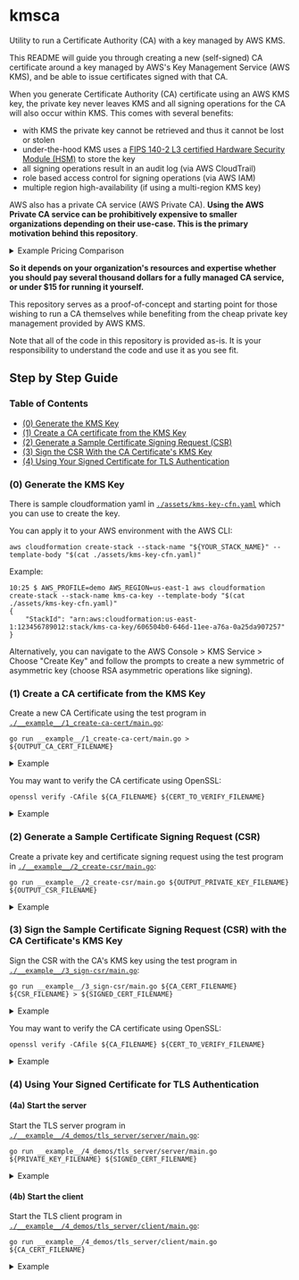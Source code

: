 # kmsca

Utility to run a Certificate Authority (CA) with a key managed by AWS KMS.

This README will guide you through creating a new (self-signed) CA certificate around a key managed by AWS's Key Management Service (AWS KMS), and be able to issue certificates signed with that CA.

When you generate Certificate Authority (CA) certificate using an AWS KMS key, the private key never leaves KMS and all signing operations for the CA will also occur within KMS. This comes with several benefits:

- with KMS the private key cannot be retrieved and thus it cannot be lost or stolen
- under-the-hood KMS uses a [FIPS 140-2 L3 certified Hardware Security Module (HSM)](https://csrc.nist.gov/projects/cryptographic-module-validation-program/certificate/4523) to store the key
- all signing operations result in an audit log (via AWS CloudTrail)
- role based access control for signing operations (via AWS IAM)
- multiple region high-availability (if using a multi-region KMS key)

AWS also has a private CA service (AWS Private CA). **Using the AWS Private CA service can be prohibitively expensive to smaller organizations depending on their use-case. This is the primary motivation behind this repository**.

<details>

<summary>Example Pricing Comparison</summary>

---

Say your organization issues 100,000 certificates a month.

See: [*AWS Private CA Pricing*](https://aws.amazon.com/private-ca/pricing/) | [*AWS KMS Pricing*](https://aws.amazon.com/kms/pricing/)

There are two operating modes in AWS Private CA. General-purpose mode can issue certificates with any validity period. Short-lived certificate mode can only issue certificates valid for up to 7 days. We'll compare the costs of running a home-grown CA service with KMS against the costs of leveraging Private CA in both short-lived and general-purpose certificates.

#### With AWS Pricate CA in General-Purpose Mode

Itemized costs:

- $400.00 for the CA certificate
- $750.00 for the first 1,000 signing requests ($0.75*1000)
- $3150.00 for the next 9,000 signing requests ($0.35*9000)
- $90.00 for the next 90,000 signing requests ($0.001*90000)

Total: $4390.00


#### With AWS Pricate CA in Short-Lived Mode

Itemized costs:

- $50.00 for the CA certificate
- $5800.00 for 100,000 signing requests ($0.058*100000)

Total: $5850.00

#### Homegrown CA Service with AWS KMS

Itemized costs:

- $1 for the an RSA 2048 key in KMS
- $0.30 for 100,000 signing requests ($0.03 for every 10,000 requests)... yes you read that right, also the first 20k are free tier
- ~$12.00 for a t4g.small EC2 instance ($0.0168 per hour for 24 hours * 30 days, ref: [EC2 On-Demand Pricing](https://aws.amazon.com/ec2/pricing/on-demand/)) - you can also get free tier compute)
- ~0.00 for 5GB of logs ingestion + storage and 10 alarms (CloudWatch free tier, ref: [CloudWatch Pricing](https://aws.amazon.com/cloudwatch/pricing/))

Total: < $15.00

---

</details>

**So it depends on your organization's resources and expertise whether you should pay several thousand dollars for a fully managed CA service, or under $15 for running it yourself.**

This repository serves as a proof-of-concept and starting point for those wishing to run a CA themselves while benefiting from the cheap private key management provided by AWS KMS.

Note that all of the code in this repository is provided as-is. It is your responsibility to understand the code and use it as you see fit.

## Step by Step Guide

### Table of Contents

- [(0) Generate the KMS Key](#0-generate-the-kms-key)
- [(1) Create a CA certificate from the KMS Key](#1-create-a-ca-certificate-from-the-kms-key)
- [(2) Generate a Sample Certificate Signing Request (CSR)](#2-generate-a-sample-certificate-signing-request-csr)
- [(3) Sign the CSR With the CA Certificate's KMS Key](#3-sign-the-sample-certificate-signing-request-csr-with-the-ca-certificates-kms-key)
- [(4) Using Your Signed Certificate for TLS Authentication](#4-using-your-signed-certificate-for-tls-authentication)


### (0) Generate the KMS Key

There is sample cloudformation yaml in [`./assets/kms-key-cfn.yaml`](./assets/kms-key-cfn.yaml) which you can use to create the key.

You can apply it to your AWS environment with the AWS CLI:

```
aws cloudformation create-stack --stack-name "${YOUR_STACK_NAME}" --template-body "$(cat ./assets/kms-key-cfn.yaml)"
```

Example:

```
10:25 $ AWS_PROFILE=demo AWS_REGION=us-east-1 aws cloudformation create-stack --stack-name kms-ca-key --template-body "$(cat ./assets/kms-key-cfn.yaml)"
{
    "StackId": "arn:aws:cloudformation:us-east-1:123456789012:stack/kms-ca-key/606504b0-646d-11ee-a76a-0a25da907257"
}
```

Alternatively, you can navigate to the AWS Console > KMS Service > Choose "Create Key" and follow the prompts to create a new symmetric of asymmetric key (choose RSA asymmetric operations like signing).

### (1) Create a CA certificate from the KMS Key

Create a new CA Certificate using the test program in [`./__example__/1_create-ca-cert/main.go`](./__example__/1_create-ca-cert/main.go):

```
go run __example__/1_create-ca-cert/main.go > ${OUTPUT_CA_CERT_FILENAME}
```

<details>

<summary>Example</summary>

```
14:56 $ AWS_PROFILE=demo AWS_REGION=us-east-1 go run __example__/1_create-ca-cert/main.go > ca.pem
```

```
14:58 $ cat ca.pem
-----BEGIN CERTIFICATE-----
MIIDVzCCAj+gAwIBAgIIG8CMiEWGiXwwDQYJKoZIhvcNAQELBQAwPzELMAkGA1UE
BhMCQ0ExGjAYBgNVBAoTEUFkcmlhbm8gU2VsYSBJbmMuMRQwEgYDVQQDEwthZHJp
YW5vc2VsYTAeFw0yMzEwMDYyMTUzMzRaFw0zMzEwMDMyMTU4MzRaMD8xCzAJBgNV
BAYTAkNBMRowGAYDVQQKExFBZHJpYW5vIFNlbGEgSW5jLjEUMBIGA1UEAxMLYWRy
aWFub3NlbGEwggEiMA0GCSqGSIb3DQEBAQUAA4IBDwAwggEKAoIBAQDC+BDzFcr3
LRM5ITUlqGLXvYWNczxI8lavxTgU5TQPPoS+h6Up99yJzNWzJcjwwDEJdNa0Iffq
ygLYj6Zvbye5hNIXnOKh/4+meFRBAzazgaOq5w6Inl5T0ct1yd9p+oecXZPK27lv
C3BhIx4xUnhrhoH8DkmoiJbyzl52SUWyetu4qMnYA/vVTmvudWuMCYErMAwGAJ7z
IENCi7+DIF/mRNowrDm75yMNNOpWdvbUSF+o9/V83QUPQspkFDP9A8xnAWxJGls5
WsQnDoK2K1k/lpy175sqbgv+rmF4MDYS9zbGyLNaPGJWRrYXQ5lWme03+3WzAEya
5azmjbAP0bEBAgMBAAGjVzBVMA4GA1UdDwEB/wQEAwICpDATBgNVHSUEDDAKBggr
BgEFBQcDATAPBgNVHRMBAf8EBTADAQH/MB0GA1UdDgQWBBTtOdkDNVBgMV8MVNFL
h7IkCSudgjANBgkqhkiG9w0BAQsFAAOCAQEAEhBgslFMVXEb1/fdTmX60rpS2TGY
2VsNr/gEXlEQc1nfODfVEkBkYuRMm9DhZ9rqHo8omruD5MmkzJeR7inatPE5KDBO
5sWbmzTCJjgTC6BtkITG7cVsSFrKtrZ+GO4l2mmB8HQj6SgYf1mebQoRAIb10VdT
CeITJOGYUxo/GmAeceOfEN8CQaJGDZnBniP3zdCLuEgRZQhhYTwIXax4iLE/AHY0
jH9mCfZJ4aM5C3ht1QTN2T23ac7pThS7ZAZtY+lJ6EBgPgE7scD8Sd3zD5rf8CFE
kCq6acbBegVeo4PoFwMbB7+sq7XkJ3KDR7hBaEVWqDKHa0CyxkFdGoEscQ==
-----END CERTIFICATE-----
```

```
14:58 $ cat ca.pem | openssl x509 -noout -text
Certificate:
    Data:
        Version: 3 (0x2)
        Serial Number: 1999752751462386044 (0x1bc08c884586897c)
        Signature Algorithm: sha256WithRSAEncryption
        Issuer: C = CA, O = Adriano Sela Inc., CN = adrianosela
        Validity
            Not Before: Oct  6 21:53:34 2023 GMT
            Not After : Oct  3 21:58:34 2033 GMT
        Subject: C = CA, O = Adriano Sela Inc., CN = adrianosela
        Subject Public Key Info:
            Public Key Algorithm: rsaEncryption
                Public-Key: (2048 bit)
                Modulus:
                    00:c2:f8:10:f3:15:ca:f7:2d:13:39:21:35:25:a8:
                    62:d7:bd:85:8d:73:3c:48:f2:56:af:c5:38:14:e5:
                    34:0f:3e:84:be:87:a5:29:f7:dc:89:cc:d5:b3:25:
                    c8:f0:c0:31:09:74:d6:b4:21:f7:ea:ca:02:d8:8f:
                    a6:6f:6f:27:b9:84:d2:17:9c:e2:a1:ff:8f:a6:78:
                    54:41:03:36:b3:81:a3:aa:e7:0e:88:9e:5e:53:d1:
                    cb:75:c9:df:69:fa:87:9c:5d:93:ca:db:b9:6f:0b:
                    70:61:23:1e:31:52:78:6b:86:81:fc:0e:49:a8:88:
                    96:f2:ce:5e:76:49:45:b2:7a:db:b8:a8:c9:d8:03:
                    fb:d5:4e:6b:ee:75:6b:8c:09:81:2b:30:0c:06:00:
                    9e:f3:20:43:42:8b:bf:83:20:5f:e6:44:da:30:ac:
                    39:bb:e7:23:0d:34:ea:56:76:f6:d4:48:5f:a8:f7:
                    f5:7c:dd:05:0f:42:ca:64:14:33:fd:03:cc:67:01:
                    6c:49:1a:5b:39:5a:c4:27:0e:82:b6:2b:59:3f:96:
                    9c:b5:ef:9b:2a:6e:0b:fe:ae:61:78:30:36:12:f7:
                    36:c6:c8:b3:5a:3c:62:56:46:b6:17:43:99:56:99:
                    ed:37:fb:75:b3:00:4c:9a:e5:ac:e6:8d:b0:0f:d1:
                    b1:01
                Exponent: 65537 (0x10001)
        X509v3 extensions:
            X509v3 Key Usage: critical
                Digital Signature, Key Encipherment, Certificate Sign
            X509v3 Extended Key Usage:
                TLS Web Server Authentication
            X509v3 Basic Constraints: critical
                CA:TRUE
            X509v3 Subject Key Identifier:
                ED:39:D9:03:35:50:60:31:5F:0C:54:D1:4B:87:B2:24:09:2B:9D:82
    Signature Algorithm: sha256WithRSAEncryption
    Signature Value:
        12:10:60:b2:51:4c:55:71:1b:d7:f7:dd:4e:65:fa:d2:ba:52:
        d9:31:98:d9:5b:0d:af:f8:04:5e:51:10:73:59:df:38:37:d5:
        12:40:64:62:e4:4c:9b:d0:e1:67:da:ea:1e:8f:28:9a:bb:83:
        e4:c9:a4:cc:97:91:ee:29:da:b4:f1:39:28:30:4e:e6:c5:9b:
        9b:34:c2:26:38:13:0b:a0:6d:90:84:c6:ed:c5:6c:48:5a:ca:
        b6:b6:7e:18:ee:25:da:69:81:f0:74:23:e9:28:18:7f:59:9e:
        6d:0a:11:00:86:f5:d1:57:53:09:e2:13:24:e1:98:53:1a:3f:
        1a:60:1e:71:e3:9f:10:df:02:41:a2:46:0d:99:c1:9e:23:f7:
        cd:d0:8b:b8:48:11:65:08:61:61:3c:08:5d:ac:78:88:b1:3f:
        00:76:34:8c:7f:66:09:f6:49:e1:a3:39:0b:78:6d:d5:04:cd:
        d9:3d:b7:69:ce:e9:4e:14:bb:64:06:6d:63:e9:49:e8:40:60:
        3e:01:3b:b1:c0:fc:49:dd:f3:0f:9a:df:f0:21:44:90:2a:ba:
        69:c6:c1:7a:05:5e:a3:83:e8:17:03:1b:07:bf:ac:ab:b5:e4:
        27:72:83:47:b8:41:68:45:56:a8:32:87:6b:40:b2:c6:41:5d:
        1a:81:2c:71
```

</details>

You may want to verify the CA certificate using OpenSSL:

```
openssl verify -CAfile ${CA_FILENAME} ${CERT_TO_VERIFY_FILENAME}
```

<details>

<summary>Example</summary>

```
14:00 $ openssl verify -CAfile ca.pem ca.pem
ca.pem: OK
```

</details>


### (2) Generate a Sample Certificate Signing Request (CSR)

Create a private key and certificate signing request using the test program in [`./__example__/2_create-csr/main.go`](./__example__/2_create-csr/main.go):

```
go run __example__/2_create-csr/main.go ${OUTPUT_PRIVATE_KEY_FILENAME} ${OUTPUT_CSR_FILENAME}
```

<details>

<summary>Example</summary>

```
14:58 $ AWS_PROFILE=demo AWS_REGION=us-east-1 go run __example__/2_create-csr/main.go priv.pem csr.pem
```

```
15:00 $ cat csr.pem
-----BEGIN CERTIFICATE REQUEST-----
MIICgDCCAWgCAQAwOzELMAkGA1UEBhMCVVMxFjAUBgNVBAoTDUV4YW1wbGUsIElu
Yy4xFDASBgNVBAMTC2V4YW1wbGUuY29tMIIBIjANBgkqhkiG9w0BAQEFAAOCAQ8A
MIIBCgKCAQEAwoCDH/AioxszemzK/yXptE6U02cJ3jB/4l7jbCGnp28KFfSgCO31
SaNi7yG1w48p0cW/uOorsO0qUyhL6wt52H9CLmbddNH+/ZWxNT3dT17qhbAc6tRT
vBmLbO9yeTzoYBF5LSRoupndUN7+YsQSu1eEbnsOGjR1xRv9+Ne0q79W3RmaidMU
ywDmyti9drI4Ol788Ebkcf7VTGzZQ1kHlU7CwF5yHZnDe3g98KG+/sdFrNl9EZWm
TpOkE3d0PZv5NltVQdVTpKn/VBXreoOMtErW52AK0RP5mAmhg9wkYI6rFwLBUCSB
gaaSQz3kLZ+07aiTiXOEwn/51IjknnNxoQIDAQABoAAwDQYJKoZIhvcNAQELBQAD
ggEBAE9hVkn/VXdvLYHZlZQNfT2ORjUGnFY5fgoNY6UoqIYyD48p6MttQiFT1Uzo
ZwbkDe3dxCOg2v+hdeYkpCadeJKtsJetF+d5ZSmpXbBa4f/o5mW20F2PeKYEexfQ
eT0c+D0UOQbvtl0iAmWsKlR4Ik0a+8jE5W3v+dYc1XVCB6mdRDzelm5m2MFsiibO
bszN+YGpIf3Ma1jmNvpSy3BCAe5yVaJIFkLJwv3NW+OgDKRoh/K2SIVtuTYUW66l
93eSjPBw9FMaZQE3iM3ffr2+d4sAa18hza2oMom/zsC0a8qKwapCJaC8b9Vnocpv
hC2cRDwvUG2BnxzJ8vOQS45I7XY=
-----END CERTIFICATE REQUEST-----
```

```
15:00 $ cat csr.pem | openssl req -noout -text
Certificate Request:
    Data:
        Version: 1 (0x0)
        Subject: C = US, O = "Example, Inc.", CN = example.com
        Subject Public Key Info:
            Public Key Algorithm: rsaEncryption
                Public-Key: (2048 bit)
                Modulus:
                    00:c2:80:83:1f:f0:22:a3:1b:33:7a:6c:ca:ff:25:
                    e9:b4:4e:94:d3:67:09:de:30:7f:e2:5e:e3:6c:21:
                    a7:a7:6f:0a:15:f4:a0:08:ed:f5:49:a3:62:ef:21:
                    b5:c3:8f:29:d1:c5:bf:b8:ea:2b:b0:ed:2a:53:28:
                    4b:eb:0b:79:d8:7f:42:2e:66:dd:74:d1:fe:fd:95:
                    b1:35:3d:dd:4f:5e:ea:85:b0:1c:ea:d4:53:bc:19:
                    8b:6c:ef:72:79:3c:e8:60:11:79:2d:24:68:ba:99:
                    dd:50:de:fe:62:c4:12:bb:57:84:6e:7b:0e:1a:34:
                    75:c5:1b:fd:f8:d7:b4:ab:bf:56:dd:19:9a:89:d3:
                    14:cb:00:e6:ca:d8:bd:76:b2:38:3a:5e:fc:f0:46:
                    e4:71:fe:d5:4c:6c:d9:43:59:07:95:4e:c2:c0:5e:
                    72:1d:99:c3:7b:78:3d:f0:a1:be:fe:c7:45:ac:d9:
                    7d:11:95:a6:4e:93:a4:13:77:74:3d:9b:f9:36:5b:
                    55:41:d5:53:a4:a9:ff:54:15:eb:7a:83:8c:b4:4a:
                    d6:e7:60:0a:d1:13:f9:98:09:a1:83:dc:24:60:8e:
                    ab:17:02:c1:50:24:81:81:a6:92:43:3d:e4:2d:9f:
                    b4:ed:a8:93:89:73:84:c2:7f:f9:d4:88:e4:9e:73:
                    71:a1
                Exponent: 65537 (0x10001)
        Attributes:
            (none)
            Requested Extensions:
    Signature Algorithm: sha256WithRSAEncryption
    Signature Value:
        4f:61:56:49:ff:55:77:6f:2d:81:d9:95:94:0d:7d:3d:8e:46:
        35:06:9c:56:39:7e:0a:0d:63:a5:28:a8:86:32:0f:8f:29:e8:
        cb:6d:42:21:53:d5:4c:e8:67:06:e4:0d:ed:dd:c4:23:a0:da:
        ff:a1:75:e6:24:a4:26:9d:78:92:ad:b0:97:ad:17:e7:79:65:
        29:a9:5d:b0:5a:e1:ff:e8:e6:65:b6:d0:5d:8f:78:a6:04:7b:
        17:d0:79:3d:1c:f8:3d:14:39:06:ef:b6:5d:22:02:65:ac:2a:
        54:78:22:4d:1a:fb:c8:c4:e5:6d:ef:f9:d6:1c:d5:75:42:07:
        a9:9d:44:3c:de:96:6e:66:d8:c1:6c:8a:26:ce:6e:cc:cd:f9:
        81:a9:21:fd:cc:6b:58:e6:36:fa:52:cb:70:42:01:ee:72:55:
        a2:48:16:42:c9:c2:fd:cd:5b:e3:a0:0c:a4:68:87:f2:b6:48:
        85:6d:b9:36:14:5b:ae:a5:f7:77:92:8c:f0:70:f4:53:1a:65:
        01:37:88:cd:df:7e:bd:be:77:8b:00:6b:5f:21:cd:ad:a8:32:
        89:bf:ce:c0:b4:6b:ca:8a:c1:aa:42:25:a0:bc:6f:d5:67:a1:
        ca:6f:84:2d:9c:44:3c:2f:50:6d:81:9f:1c:c9:f2:f3:90:4b:
        8e:48:ed:76
```

</details>

### (3) Sign the Sample Certificate Signing Request (CSR) with the CA Certificate's KMS Key

Sign the CSR with the CA's KMS key using the test program in [`./__example__/3_sign-csr/main.go`](./__example__/3_sign-csr/main.go):

```
go run __example__/3_sign-csr/main.go ${CA_CERT_FILENAME} ${CSR_FILENAME} > ${SIGNED_CERT_FILENAME}
```

<details>

<summary>Example</summary>

```
15:02 $ AWS_PROFILE=demo AWS_REGION=us-east-1 go run __example__/3_sign-csr/main.go ./ca.pem ./csr.pem > signed-cert.pem
```

```
15:02 $ cat signed-cert.pem
-----BEGIN CERTIFICATE-----
MIIDLzCCAhegAwIBAgIId2XxFuBNKJcwDQYJKoZIhvcNAQELBQAwPzELMAkGA1UE
BhMCQ0ExGjAYBgNVBAoTEUFkcmlhbm8gU2VsYSBJbmMuMRQwEgYDVQQDEwthZHJp
YW5vc2VsYTAeFw0yMzEwMDYyMTU3MzBaFw0yNDEwMDUyMjAyMzBaMDsxCzAJBgNV
BAYTAlVTMRYwFAYDVQQKEw1FeGFtcGxlLCBJbmMuMRQwEgYDVQQDEwtleGFtcGxl
LmNvbTCCASIwDQYJKoZIhvcNAQEBBQADggEPADCCAQoCggEBAMKAgx/wIqMbM3ps
yv8l6bROlNNnCd4wf+Je42whp6dvChX0oAjt9UmjYu8htcOPKdHFv7jqK7DtKlMo
S+sLedh/Qi5m3XTR/v2VsTU93U9e6oWwHOrUU7wZi2zvcnk86GAReS0kaLqZ3VDe
/mLEErtXhG57Dho0dcUb/fjXtKu/Vt0ZmonTFMsA5srYvXayODpe/PBG5HH+1Uxs
2UNZB5VOwsBech2Zw3t4PfChvv7HRazZfRGVpk6TpBN3dD2b+TZbVUHVU6Sp/1QV
63qDjLRK1udgCtET+ZgJoYPcJGCOqxcCwVAkgYGmkkM95C2ftO2ok4lzhMJ/+dSI
5J5zcaECAwEAAaMzMDEwDgYDVR0PAQH/BAQDAgWgMB8GA1UdIwQYMBaAFO052QM1
UGAxXwxU0UuHsiQJK52CMA0GCSqGSIb3DQEBCwUAA4IBAQAYsmREf2tDCsKHWqPm
IigXGHKXT5Rbtvkx9FRluj7T3LMAPufc4qZz1fK94qoN2mYcYDuMgOwivkHhfWkk
N9pShoZ+qmbqi3/qqFlq6vPV/xhBrWN0sXl7DIjnhr6zxLR+5IzVgorrqudRRKq5
AfcAwBzhHtiMhiXI6ChuLGnItG6C1P4ZC3hp36NB5Wn6moeL6Y+wZasgiZ/88z72
FN6C9bUD2zv/5I/747YaqNRWt+HmIdSyI42gX7MNSXoGAQk1OfQHX/o8hBDUjGtS
WvBQ1TXcFi4Kb1HbL8Eh8qmkiAuwnvRJSP3v1ZWLs2lQfXMXwBMhgxgGWYemetaJ
fdEc
-----END CERTIFICATE-----
```

```
15:02 $ cat signed-cert.pem | openssl x509 -noout -text
Certificate:
    Data:
        Version: 3 (0x2)
        Serial Number: 8603547743715928215 (0x7765f116e04d2897)
        Signature Algorithm: sha256WithRSAEncryption
        Issuer: C = CA, O = Adriano Sela Inc., CN = adrianosela
        Validity
            Not Before: Oct  6 21:57:30 2023 GMT
            Not After : Oct  5 22:02:30 2024 GMT
        Subject: C = US, O = "Example, Inc.", CN = example.com
        Subject Public Key Info:
            Public Key Algorithm: rsaEncryption
                Public-Key: (2048 bit)
                Modulus:
                    00:c2:80:83:1f:f0:22:a3:1b:33:7a:6c:ca:ff:25:
                    e9:b4:4e:94:d3:67:09:de:30:7f:e2:5e:e3:6c:21:
                    a7:a7:6f:0a:15:f4:a0:08:ed:f5:49:a3:62:ef:21:
                    b5:c3:8f:29:d1:c5:bf:b8:ea:2b:b0:ed:2a:53:28:
                    4b:eb:0b:79:d8:7f:42:2e:66:dd:74:d1:fe:fd:95:
                    b1:35:3d:dd:4f:5e:ea:85:b0:1c:ea:d4:53:bc:19:
                    8b:6c:ef:72:79:3c:e8:60:11:79:2d:24:68:ba:99:
                    dd:50:de:fe:62:c4:12:bb:57:84:6e:7b:0e:1a:34:
                    75:c5:1b:fd:f8:d7:b4:ab:bf:56:dd:19:9a:89:d3:
                    14:cb:00:e6:ca:d8:bd:76:b2:38:3a:5e:fc:f0:46:
                    e4:71:fe:d5:4c:6c:d9:43:59:07:95:4e:c2:c0:5e:
                    72:1d:99:c3:7b:78:3d:f0:a1:be:fe:c7:45:ac:d9:
                    7d:11:95:a6:4e:93:a4:13:77:74:3d:9b:f9:36:5b:
                    55:41:d5:53:a4:a9:ff:54:15:eb:7a:83:8c:b4:4a:
                    d6:e7:60:0a:d1:13:f9:98:09:a1:83:dc:24:60:8e:
                    ab:17:02:c1:50:24:81:81:a6:92:43:3d:e4:2d:9f:
                    b4:ed:a8:93:89:73:84:c2:7f:f9:d4:88:e4:9e:73:
                    71:a1
                Exponent: 65537 (0x10001)
        X509v3 extensions:
            X509v3 Key Usage: critical
                Digital Signature, Key Encipherment
            X509v3 Authority Key Identifier:
                ED:39:D9:03:35:50:60:31:5F:0C:54:D1:4B:87:B2:24:09:2B:9D:82
    Signature Algorithm: sha256WithRSAEncryption
    Signature Value:
        18:b2:64:44:7f:6b:43:0a:c2:87:5a:a3:e6:22:28:17:18:72:
        97:4f:94:5b:b6:f9:31:f4:54:65:ba:3e:d3:dc:b3:00:3e:e7:
        dc:e2:a6:73:d5:f2:bd:e2:aa:0d:da:66:1c:60:3b:8c:80:ec:
        22:be:41:e1:7d:69:24:37:da:52:86:86:7e:aa:66:ea:8b:7f:
        ea:a8:59:6a:ea:f3:d5:ff:18:41:ad:63:74:b1:79:7b:0c:88:
        e7:86:be:b3:c4:b4:7e:e4:8c:d5:82:8a:eb:aa:e7:51:44:aa:
        b9:01:f7:00:c0:1c:e1:1e:d8:8c:86:25:c8:e8:28:6e:2c:69:
        c8:b4:6e:82:d4:fe:19:0b:78:69:df:a3:41:e5:69:fa:9a:87:
        8b:e9:8f:b0:65:ab:20:89:9f:fc:f3:3e:f6:14:de:82:f5:b5:
        03:db:3b:ff:e4:8f:fb:e3:b6:1a:a8:d4:56:b7:e1:e6:21:d4:
        b2:23:8d:a0:5f:b3:0d:49:7a:06:01:09:35:39:f4:07:5f:fa:
        3c:84:10:d4:8c:6b:52:5a:f0:50:d5:35:dc:16:2e:0a:6f:51:
        db:2f:c1:21:f2:a9:a4:88:0b:b0:9e:f4:49:48:fd:ef:d5:95:
        8b:b3:69:50:7d:73:17:c0:13:21:83:18:06:59:87:a6:7a:d6:
        89:7d:d1:1c
```

</details>

You may want to verify the CA certificate using OpenSSL:

```
openssl verify -CAfile ${CA_FILENAME} ${CERT_TO_VERIFY_FILENAME}
```

<details>

<summary>Example</summary>

```
14:22 $ openssl verify -CAfile ca.pem signed-cert.pem
signed-cert.pem: OK
```

</details>

### (4) Using Your Signed Certificate for TLS Authentication

#### (4a) Start the server

Start the TLS server program in [`./__example__/4_demos/tls_server/server/main.go`](./__example__/4_demos/tls_server/server/main.go):

```
go run __example__/4_demos/tls_server/server/main.go ${PRIVATE_KEY_FILENAME} ${SIGNED_CERT_FILENAME}
```

<details>

<summary>Example</summary>

```
14:23 $ go run __example__/4_demos/tls_server/server/main.go priv.pem signed-cert.pem

( server is listening... )
```

</details>

#### (4b) Start the client

Start the TLS client program in [`./__example__/4_demos/tls_server/client/main.go`](./__example__/4_demos/tls_server/client/main.go):

```
go run __example__/4_demos/tls_server/client/main.go ${CA_CERT_FILENAME}
```

<details>

<summary>Example</summary>

```
14:23 $ go run __example__/tls_client_and_server/client/main.go ca.pem

( client is connected... )
```

</details>








